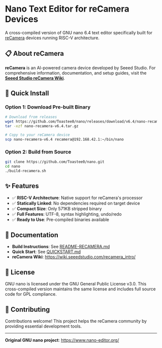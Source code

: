 # Nano Text Editor for reCamera Devices

A cross-compiled version of GNU nano 6.4 text editor specifically built for [reCamera](https://wiki.seeedstudio.com/recamera_intro/) devices running RISC-V architecture.

## 📋 About reCamera

**reCamera** is an AI-powered camera device developed by Seeed Studio. For comprehensive information, documentation, and setup guides, visit the **[Seeed Studio reCamera Wiki](https://wiki.seeedstudio.com/recamera_intro/)**.

## 🚀 Quick Install

### Option 1: Download Pre-built Binary
```bash
# Download from releases
wget https://github.com/Toastee0/nano/releases/download/v6.4/nano-recamera-v6.4.tar.gz
tar -xzf nano-recamera-v6.4.tar.gz

# Copy to your reCamera device
scp nano-recamera-v6.4 recamera@192.168.42.1:~/bin/nano
```

### Option 2: Build from Source
```bash
git clone https://github.com/Toastee0/nano.git
cd nano
./build-recamera.sh
```

## ✨ Features

- ✅ **RISC-V Architecture**: Native support for reCamera's processor
- ✅ **Statically Linked**: No dependencies required on target device  
- ✅ **Compact Size**: Only 571KB stripped binary
- ✅ **Full Features**: UTF-8, syntax highlighting, undo/redo
- ✅ **Ready to Use**: Pre-compiled binaries available

## 📖 Documentation

- **Build Instructions**: See [README-RECAMERA.md](README-RECAMERA.md)
- **Quick Start**: See [QUICKSTART.md](QUICKSTART.md)
- **reCamera Wiki**: https://wiki.seeedstudio.com/recamera_intro/

## 📜 License

GNU nano is licensed under the GNU General Public License v3.0. This cross-compiled version maintains the same license and includes full source code for GPL compliance.

## 🤝 Contributing

Contributions welcome! This project helps the reCamera community by providing essential development tools.

---

**Original GNU nano project**: https://www.nano-editor.org/
